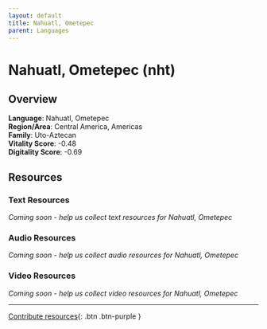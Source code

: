 ```yaml
---
layout: default
title: Nahuatl, Ometepec
parent: Languages
---
```


# Nahuatl, Ometepec (nht)

## Overview

**Language**: Nahuatl, Ometepec  
**Region/Area**: Central America, Americas  
**Family**: Uto-Aztecan  
**Vitality Score**: -0.48  
**Digitality Score**: -0.69  

## Resources

### Text Resources
*Coming soon - help us collect text resources for Nahuatl, Ometepec*

### Audio Resources
*Coming soon - help us collect audio resources for Nahuatl, Ometepec*

### Video Resources
*Coming soon - help us collect video resources for Nahuatl, Ometepec*

---

[Contribute resources](https://fairtrain.github.io/){: .btn .btn-purple }
